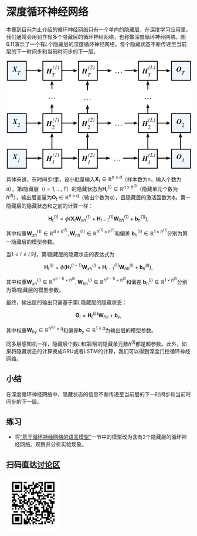 # 深度循环神经网络

本章到目前为止介绍的循环神经网络只有一个单向的隐藏层，在深度学习应用里，我们通常会用到含有多个隐藏层的循环神经网络，也称做深度循环神经网络。图6.11演示了一个有$L$个隐藏层的深度循环神经网络，每个隐藏状态不断传递至当前层的下一时间步和当前时间步的下一层。

![深度循环神经网络的架构。](../img/deep-rnn.svg)


具体来说，在时间步$t$里，设小批量输入$\boldsymbol{X}_t \in \mathbb{R}^{n \times d}$（样本数为$n$，输入个数为$d$），第$l$隐藏层（$l=1,\ldots,T$）的隐藏状态为$\boldsymbol{H}_t^{(l)}  \in \mathbb{R}^{n \times h^{(l)}}$（隐藏单元个数为$h^{(l)}$），输出层变量为$\boldsymbol{O}_t \in \mathbb{R}^{n \times q}$（输出个数为$q$），且隐藏层的激活函数为$\phi$。第一隐藏层的隐藏状态和之前的计算一样：

$$\boldsymbol{H}_t^{(1)} = \phi(\boldsymbol{X}_t \boldsymbol{W}_{xh}^{(1)} + \boldsymbol{H}_{t-1}^{(1)} \boldsymbol{W}_{hh}^{(1)}  + \boldsymbol{b}_h^{(1)}),$$


其中权重$\boldsymbol{W}_{xh}^{(1)} \in \mathbb{R}^{d \times h^{(1)}}, \boldsymbol{W}_{hh}^{(1)} \in \mathbb{R}^{h^{(1)} \times h^{(1)}}$和偏差 $\boldsymbol{b}_h^{(1)} \in \mathbb{R}^{1 \times h^{(1)}}$分别为第一隐藏层的模型参数。

当$1 < l \leq L$时，第$l$隐藏层的隐藏状态的表达式为

$$\boldsymbol{H}_t^{(l)} = \phi(\boldsymbol{H}_t^{(l-1)} \boldsymbol{W}_{xh}^{(l)} + \boldsymbol{H}_{t-1}^{(1)} \boldsymbol{W}_{hh}^{(l)}  + \boldsymbol{b}_h^{(l)}),$$


其中权重$\boldsymbol{W}_{xh}^{(l)} \in \mathbb{R}^{h^{(l-1)} \times h^{(l)}}, \boldsymbol{W}_{hh}^{(l)} \in \mathbb{R}^{h^{(l-1)} \times h^{(l)}}$和偏差 $\boldsymbol{b}_h^{(l)} \in \mathbb{R}^{1 \times h^{(l)}}$分别为第$l$隐藏层的模型参数。

最终，输出层的输出只需基于第$L$隐藏层的隐藏状态：

$$\boldsymbol{O}_t = \boldsymbol{H}_t^{(L)} \boldsymbol{W}_{hy} + \boldsymbol{b}_y,$$

其中权重$\boldsymbol{W}_{hy} \in \mathbb{R}^{h^{(L)} \times q}$和偏差$\boldsymbol{b}_y \in \mathbb{R}^{1 \times q}$为输出层的模型参数。

同多层感知机一样，隐藏层个数$L$和第$l$层的隐藏单元数$h^{(l)}$都是超参数。此外，如果将隐藏状态的计算换成GRU或者LSTM的计算，我们可以得到深度门控循环神经网络。

## 小结

在深度循环神经网络中，隐藏状态的信息不断传递至当前层的下一时间步和当前时间步的下一层。


## 练习

* 将[“基于循环神经网络的语言模型”](rnn-lang-model.md)一节中的模型改为含有2个隐藏层的循环神经网络。观察并分析实验现象。


## 扫码直达[讨论区](https://discuss.gluon.ai/t/topic/6730)

![](../img/qr_deep-rnn.svg)
